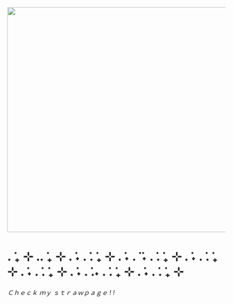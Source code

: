 <img height= "520" src= "https://i.pinimg.com/736x/0d/40/76/0d40769db137ab7f4f30135956cf8014.jpg" />

<h1>. ݁₊ ⊹ .. ݁₊ ⊹ . ݁˖ . ݁. ݁₊ ⊹ . ݁˖ . ݁ ݁˖ . ݁. ݁₊ ⊹ . ݁˖ . ݁. ݁₊ ⊹ . ݁˖ . ݁. ݁₊ ⊹ . ݁˖ . ݁.˖ . ݁. ݁₊ ⊹ . ݁˖ . ݁. ݁₊ ⊹ </h1>

<h6> Ｃｈｅｃｋ ｍｙ ｓｔｒａｗｐａｇｅ ! !  </h6>
